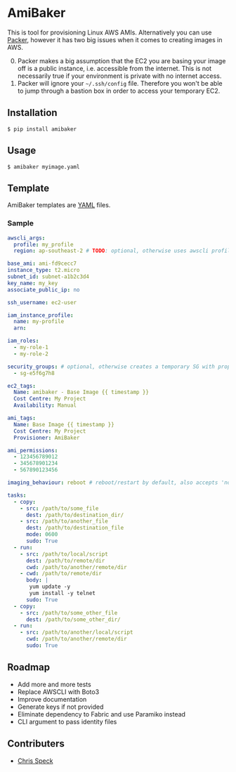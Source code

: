 # AmiBaker

This is tool for provisioning Linux AWS AMIs. Alternatively you can use [Packer](https://www.packer.io/), however it has two big issues when it comes to creating images in AWS.

0. Packer makes a big assumption that the EC2 you are basing your image off is a public instance, i.e. accessible from the internet. This is not necessarily true if your environment is private with no internet access.
0. Packer will ignore your `~/.ssh/config` file. Therefore you won't be able to jump through a bastion box in order to access your temporary EC2.

## Installation

```
$ pip install amibaker
```

## Usage
```
$ amibaker myimage.yaml
```

## Template
AmiBaker templates are [YAML](http://yaml.org/) files.

### Sample

```yaml
awscli_args:
  profile: my_profile
  region: ap-southeast-2 # TODO: optional, otherwise uses awscli profile region

base_ami: ami-fd9cecc7
instance_type: t2.micro
subnet_id: subnet-a1b2c3d4
key_name: my_key
associate_public_ip: no

ssh_username: ec2-user

iam_instance_profile:
  name: my-profile
  arn:

iam_roles:
  - my-role-1
  - my-role-2

security_groups: # optional, otherwise creates a temporary SG with proper rules
  - sg-e5f6g7h8

ec2_tags:
  Name: amibaker - Base Image {{ timestamp }}
  Cost Centre: My Project
  Availability: Manual

ami_tags:
  Name: Base Image {{ timestamp }}
  Cost Centre: My Project
  Provisioner: AmiBaker

ami_permissions:
  - 123456789012
  - 345678901234
  - 567890123456

imaging_behaviour: reboot # reboot/restart by default, also accepts 'none' and 'stop'

tasks:
  - copy:
    - src: /path/to/some_file
      dest: /path/to/destination_dir/
    - src: /path/to/another_file
      dest: /path/to/destination_file
      mode: 0600
      sudo: True
  - run:
    - src: /path/to/local/script
      dest: /path/to/remote/dir
      cwd: /path/to/another/remote/dir
    - cwd: /path/to/remote/dir
      body: |
       yum update -y
       yum install -y telnet
      sudo: True
  - copy:
    - src: /path/to/some_other_file
      dest: /path/to/some_other_dir/
  - run:
    - src: /path/to/another/local/script
      cwd: /path/to/another/remote/dir
      sudo: True
```

## Roadmap
* Add more and more tests
* Replace AWSCLI with Boto3
* Improve documentation
* Generate keys if not provided
* Eliminate dependency to Fabric and use Paramiko instead
* CLI argument to pass identity files

## Contributers
* [Chris Speck](https://github.com/cgspeck)
